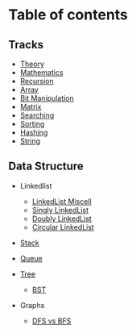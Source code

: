 # Table of contents

## Tracks

* [Theory](maths/theory.md)
* [Mathematics](maths/mathematics.md)
* [Recursion](maths/recursion.md)
* [Array](ds/array/array.md)
* [Bit Manipulation](maths/bit-man.md)
* [Matrix](ds/matrix/matrix.md)
* [Searching](algo/searching.md)
* [Sorting](algo/sorting.md)
* [Hashing](maths/hashing.md)
* [String](ds/string/string.md)

## Data Structure

* Linkedlist
  * [LinkedList Miscell](ds/ll/sll.md)
  * [Singly LinkedList](ds/ll/ll.md)
  * [Doubly LinkedList](ds/ll/dll.md)
  * [Circular LinkedList](ds/ll/cll.md)

* [Stack](ds/stack/stack.md)
* [Queue](ds/queue/queue.md)

* [Tree](ds/tree/tree.md)
  * [BST](ds/tree/bst.md)

* Graphs
  * [DFS vs BFS](ds/graphs/dfs-vs-bfs.md)
